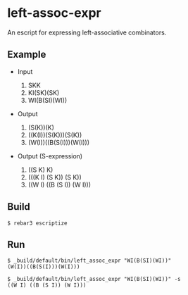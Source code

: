 left-assoc-expr
=====

An escript for expressing left-associative combinators.

Example
-------

- Input
    1. SKK
    2. KI(SK)(SK)
    3. WI(B(SI)(WI))

- Output
    1. (S(K))(K)
    2. ((K(I))(S(K)))(S(K))
    3. (W(I))((B(S(I)))(W(I)))

- Output (S-expression)
    1. ((S K) K)
    2. (((K I) (S K)) (S K))
    3. ((W I) ((B (S I)) (W I)))

Build
-----

    $ rebar3 escriptize

Run
---

    $ _build/default/bin/left_assoc_expr "WI(B(SI)(WI))"
    (W(I))((B(S(I)))(W(I)))

    $ _build/default/bin/left_assoc_expr "WI(B(SI)(WI))" -s
    ((W I) ((B (S I)) (W I)))
